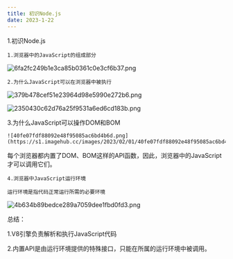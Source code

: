 ```yaml
---
title: 初识Node.js
date: 2023-1-22
---
```

1.初识Node.js

    1.浏览器中的JavaScript的组成部分

![6fa2fc249b1e3ca85b0361c0e3cf6b37.png](https://s1.imagehub.cc/images/2023/02/01/6fa2fc249b1e3ca85b0361c0e3cf6b37.png)

    2.为什么JavaScript可以在浏览器中被执行

![379b478cef51e23964d98e5990e272b6.png](https://s1.imagehub.cc/images/2023/02/01/379b478cef51e23964d98e5990e272b6.png)

![2350430c62d76a25f9531a6ed6cd183b.png](https://s1.imagehub.cc/images/2023/02/01/2350430c62d76a25f9531a6ed6cd183b.png)

3.为什么JavaScript可以操作DOM和BOM

    ![40fe07fdf88092e48f95085ac6bd4b6d.png](https://s1.imagehub.cc/images/2023/02/01/40fe07fdf88092e48f95085ac6bd4b6d.png)

每个浏览器都内置了DOM、BOM这样的API函数，因此，浏览器中的JavaScript才可以调用它们。

    4.浏览器中JavaScript运行环境

    运行环境是指代码正常运行所需的必要环境

![4b634b89bedce289a7059dee1fbd0fd3.png](https://s1.imagehub.cc/images/2023/02/01/4b634b89bedce289a7059dee1fbd0fd3.png)

总结：

1.V8引擎负责解析和执行JavaScript代码

2.内置API是由运行环境提供的特殊接口，只能在所属的运行环境中被调用。
